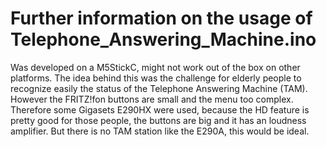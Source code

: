 # Further information on the usage of Telephone_Answering_Machine.ino

Was developed on a M5StickC, might not work out of the box on other platforms.
The idea behind this was the challenge for elderly people to recognize easily the status of the Telephone Answering Machine (TAM). However the FRITZ!fon buttons are small and the menu too complex. Therefore some Gigasets E290HX were used, because the HD feature is pretty good for those people, the buttons are big and it has an loudness amplifier. But there is no TAM station like the E290A, this would be ideal. 
